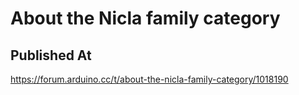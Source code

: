 # About the Nicla family category

## Published At

https://forum.arduino.cc/t/about-the-nicla-family-category/1018190
